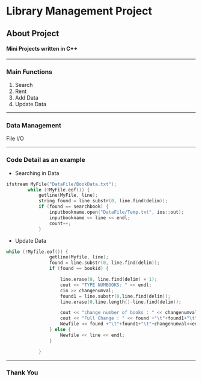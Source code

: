 # Library Management Project
## About Project
#### Mini Projects written in C++
-----------
### Main Functions
1. Search
2. Rent
3. Add Data
4. Update Data

----------
### Data Management
File I/O

-----
### Code Detail as an example
* Searching in Data 
```swift
ifstream MyFile("DataFile/BookData.txt");
        while (!MyFile.eof()) {
            getline(MyFile, line);
            string found = line.substr(0, line.find(delim));
            if (found == searchbook) {
                inputbookname.open("DataFile/Temp.txt", ios::out);
                inputbookname << line << endl;
                count++;
            }
```
* Update Data
```swift
while (!Myfile.eof()) {
                getline(Myfile, line);
                found = line.substr(0, line.find(delim));
                if (found == bookid) {

                    line.erase(0, line.find(delim) + 1);
                    cout << "TYPE NUMBOOKS: " << endl;
                    cin >> changenumval;
                    found1 = line.substr(0,line.find(delim));
                    line.erase(0,line.length()-line.find(delim));

                    cout << "change number of books : " << changenumval << endl;
                    cout << "Full Change : " << found +"\t"+found1+"\t"+changenumval << endl;
                    Newfile << found +"\t"+found1+"\t"+changenumval<<endl;
                } else {
                    Newfile << line << endl;
                }

            }
```
            
--------------

### Thank You








[//]: # (These are reference links used in the body of this note and get stripped out when the markdown processor does its job. There is no need to format nicely because it shouldn't be seen. Thanks SO - http://stackoverflow.com/questions/4823468/store-comments-in-markdown-syntax)

   [dill]: <https://github.com/joemccann/dillinger>
   [git-repo-url]: <https://github.com/joemccann/dillinger.git>
   [john gruber]: <http://daringfireball.net>
   [df1]: <http://daringfireball.net/projects/markdown/>
   [markdown-it]: <https://github.com/markdown-it/markdown-it>
   [Ace Editor]: <http://ace.ajax.org>
   [node.js]: <http://nodejs.org>
   [Twitter Bootstrap]: <http://twitter.github.com/bootstrap/>
   [jQuery]: <http://jquery.com>
   [@tjholowaychuk]: <http://twitter.com/tjholowaychuk>
   [express]: <http://expressjs.com>
   [AngularJS]: <http://angularjs.org>
   [Gulp]: <http://gulpjs.com>

   [PlDb]: <https://github.com/joemccann/dillinger/tree/master/plugins/dropbox/README.md>
   [PlGh]: <https://github.com/joemccann/dillinger/tree/master/plugins/github/README.md>
   [PlGd]: <https://github.com/joemccann/dillinger/tree/master/plugins/googledrive/README.md>
   [PlOd]: <https://github.com/joemccann/dillinger/tree/master/plugins/onedrive/README.md>
   [PlMe]: <https://github.com/joemccann/dillinger/tree/master/plugins/medium/README.md>
   [PlGa]: <https://github.com/RahulHP/dillinger/blob/master/plugins/googleanalytics/README.md>




